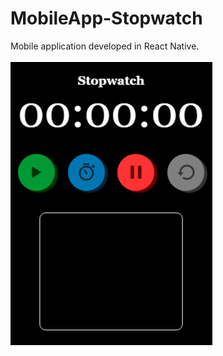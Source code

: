 # MobileApp-Stopwatch
Mobile application developed in React Native.


 ![alt text](https://github.com/Dacili/MobileApp-Stopwatch/blob/master/stopericaGIF.gif)

